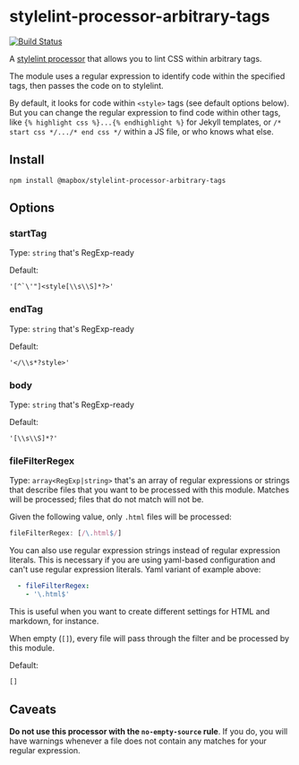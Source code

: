 # stylelint-processor-arbitrary-tags

[![Build Status](https://travis-ci.org/mapbox/stylelint-processor-arbitrary-tags.svg?branch=main)](https://travis-ci.org/mapbox/stylelint-processor-arbitrary-tags)

A [stylelint processor](http://stylelint.io/user-guide/configuration/#processors) that allows you to lint CSS within arbitrary tags.

The module uses a regular expression to identify code within the specified tags, then passes the code on to stylelint.

By default, it looks for code within `<style>` tags (see default options below). But you can change the regular expression to find code within other tags, like `{% highlight css %}...{% endhighlight %}` for Jekyll templates, or `/* start css */.../* end css */` within a JS file, or who knows what else.

## Install

```
npm install @mapbox/stylelint-processor-arbitrary-tags
```

## Options

### startTag

Type: `string` that's RegExp-ready

Default:
```
'[^`\'"]<style[\\s\\S]*?>'
```

### endTag

Type: `string` that's RegExp-ready

Default:
```
'</\\s*?style>'
```

### body

Type: `string` that's RegExp-ready

Default:
```
'[\\s\\S]*?'
```

### fileFilterRegex

Type: `array<RegExp|string>` that's an array of regular expressions or strings that describe files that you want to be processed with this module.
Matches will be processed; files that do not match will not be.

Given the following value, only `.html` files will be processed:

```js
fileFilterRegex: [/\.html$/]
```

You can also use regular expression strings instead of regular expression literals. This is necessary if you are using yaml-based configuration and can't use regular expression literals. Yaml variant of example above:

```yaml
  - fileFilterRegex:
    - '\.html$'
```

This is useful when you want to create different settings for HTML and markdown, for instance.

When empty (`[]`), every file will pass through the filter and be processed by this module.

Default:

```js
[]
```

## Caveats

**Do not use this processor with the `no-empty-source` rule**. If you do, you will have warnings whenever a file does not contain any matches for your regular expression.
